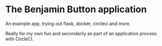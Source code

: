 # The Benjamin Button application

An example app, trying out flask, docker, circleci and more.

Really for my own fun and secondarily as part of an application
process with CircleCI.

